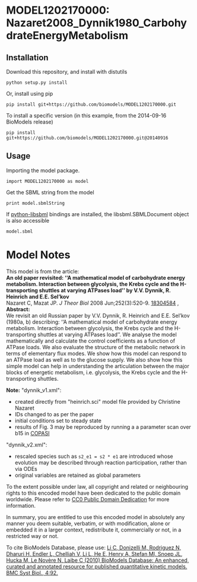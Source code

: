 # MODEL1202170000: Nazaret2008_Dynnik1980_CarbohydrateEnergyMetabolism

## Installation

Download this repository, and install with distutils

`python setup.py install`

Or, install using pip

`pip install git+https://github.com/biomodels/MODEL1202170000.git`

To install a specific version (in this example, from the 2014-09-16 BioModels release)

`pip install git+https://github.com/biomodels/MODEL1202170000.git@20140916`

## Usage

Importing the model package.

`import MODEL1202170000 as model`

Get the SBML string from the model

`print model.sbmlString`

If [python-libsbml](https://pypi.python.org/pypi/python-libsbml) bindings are
installed, the libsbml.SBMLDocument object is also accessible

`model.sbml`


# Model Notes


This model is from the article:  
**An old paper revisited: ‘‘A mathematical model of carbohydrate energy metabolism. Interaction between glycolysis, the Krebs cycle and the H-transporting shuttles at varying ATPases load’’ by V.V. Dynnik, R. Heinrich and E.E. Sel’kov**   
Nazaret C, Mazat JP. _J Theor Biol_ 2008 Jun;252(3):520-9.
[18304584](http://www.ncbi.nlm.nih.gov/pubmed/18304584) ,  
**Abstract:**   
We revisit an old Russian paper by V.V. Dynnik, R. Heinrich and E.E. Sel’kov
(1980a, b) describing: ‘‘A mathematical model of carbohydrate energy
metabolism. Interaction between glycolysis, the Krebs cycle and the
H-transporting shuttles at varying ATPases load’’. We analyse the model
mathematically and calculate the control coefficients as a function of ATPase
loads. We also evaluate the structure of the metabolic network in terms of
elementary flux modes. We show how this model can respond to an ATPase load as
well as to the glucose supply. We also show how this simple model can help in
understanding the articulation between the major blocks of energetic
metabolism, i.e. glycolysis, the Krebs cycle and the H-transporting shuttles.

**Note:** "dynnik_v1.xml": 

  * created directly from "heinrich.sci" model file provided by Christine Nazaret
  * IDs changed to as per the paper
  * initial conditions set to steady state
  * results of Fig. 3 may be reproduced by running a a parameter scan over b15 in [COPASI](http://www.copasi.org/)

"dynnik_v2.xml":

  * rescaled species such as `s2_e1 = s2 * e1` are introduced whose evolution may be described through reaction participation, rather than via ODEs 
  * original variables are retained as global parameters

To the extent possible under law, all copyright and related or neighbouring
rights to this encoded model have been dedicated to the public domain
worldwide. Please refer to [CC0 Public Domain
Dedication](http://creativecommons.org/publicdomain/zero/1.0/) for more
information.

In summary, you are entitled to use this encoded model in absolutely any
manner you deem suitable, verbatim, or with modification, alone or embedded it
in a larger context, redistribute it, commercially or not, in a restricted way
or not.

To cite BioModels Database, please use: [Li C, Donizelli M, Rodriguez N,
Dharuri H, Endler L, Chelliah V, Li L, He E, Henry A, Stefan MI, Snoep JL,
Hucka M, Le Novère N, Laibe C (2010) BioModels Database: An enhanced, curated
and annotated resource for published quantitative kinetic models. BMC Syst
Biol., 4:92.](http://www.ncbi.nlm.nih.gov/pubmed/20587024)


